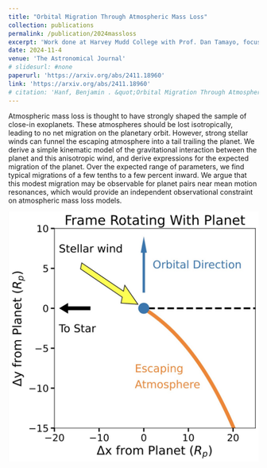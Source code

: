 ```yaml
---
title: "Orbital Migration Through Atmospheric Mass Loss"
collection: publications
permalink: /publication/2024massloss 
excerpt: 'Work done at Harvey Mudd College with Prof. Dan Tamayo, focusing on exoplanet atmospheres and orbital dynamics.'
date: 2024-11-4
venue: 'The Astronomical Journal'
# slidesurl: #none
paperurl: 'https://arxiv.org/abs/2411.18960'
link: 'https://arxiv.org/abs/2411.18960'
# citation: 'Hanf, Benjamin . &quot;Orbital Migration Through Atmospheric Mass Loss&quot; <i>The Astronomical Journal</i>'
---
```


<!-- The contents above will be part of a list of publications, if the user clicks the link for the publication than the contents of section will be rendered as a full page, allowing you to provide more information about the paper for the reader. When publications are displayed as a single page, the contents of the above "citation" field will automatically be included below this section in a smaller font. -->

Atmospheric mass loss is thought to have strongly shaped the sample of close-in exoplanets. These atmospheres should be lost isotropically, leading to no net migration on the planetary orbit. However, strong stellar winds can funnel the escaping atmosphere into a tail trailing the planet. We derive a simple kinematic model of the gravitational interaction between the planet and this anisotropic wind, and derive expressions for the expected migration of the planet. Over the expected range of parameters, we find typical migrations of a few tenths to a few percent inward. We argue that this modest migration may be observable for planet pairs near mean motion resonances, which would provide an independent observational constraint on atmospheric mass loss models.

<img src='/images/massloss_f1.jpeg'>

